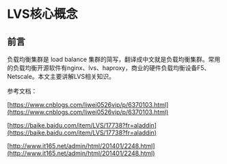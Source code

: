 # LVS核心概念

## 前言

负载均衡集群是 load balance 集群的简写，翻译成中文就是负载均衡集群。常用的负载均衡开源软件有nginx、lvs、haproxy，商业的硬件负载均衡设备F5、Netscale。本文主要讲解LVS相关知识。

参考文档：

[https://www.cnblogs.com/liwei0526vip/p/6370103.html](https://www.cnblogs.com/liwei0526vip/p/6370103.html)

[https://baike.baidu.com/item/LVS/17738?fr=aladdin](https://baike.baidu.com/item/LVS/17738?fr=aladdin)

[http://www.it165.net/admin/html/201401/2248.html](http://www.it165.net/admin/html/201401/2248.html)


